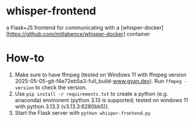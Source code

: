 # whisper-frontend
a Flask+JS frontend for communicating with a [whisper-docker][https://github.com/mitlabence/whisper-docker] container

# How-to
1. Make sure to have ffmpeg (tested on Windows 11 with ffmpeg version 2025-05-05-git-f4e72eb5a3-full_build-www.gyan.dev). Run `ffmpeg -version` to check the version.
2. Use `pip install -r requirements.txt` to create a python (e.g. anaconda) environent (python 3.13 is supported; tested on windows 11 with python 3.13.3 (v3.13.3:6280bb5)).
3. Start the Flask server with `python whisper-frontend.py`